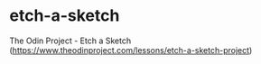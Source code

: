 # etch-a-sketch
The Odin Project - Etch a Sketch (https://www.theodinproject.com/lessons/etch-a-sketch-project)
